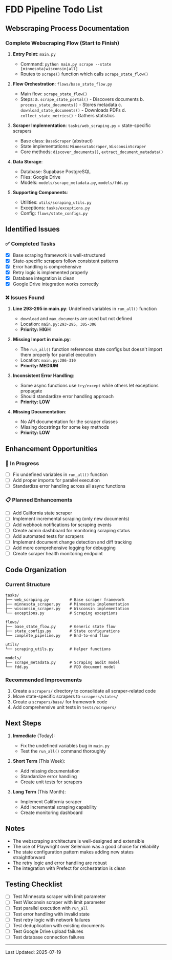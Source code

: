 # FDD Pipeline Todo List

## Webscraping Process Documentation

### Complete Webscraping Flow (Start to Finish)

1. **Entry Point**: `main.py`
   - Command: `python main.py scrape --state [minnesota|wisconsin|all]`
   - Routes to `scrape()` function which calls `scrape_state_flow()`

2. **Flow Orchestration**: `flows/base_state_flow.py`
   - Main flow: `scrape_state_flow()`
   - Steps:
     a. `scrape_state_portal()` - Discovers documents
     b. `process_state_documents()` - Stores metadata
     c. `download_state_documents()` - Downloads PDFs
     d. `collect_state_metrics()` - Gathers statistics

3. **Scraper Implementation**: `tasks/web_scraping.py` + state-specific scrapers
   - Base class: `BaseScraper` (abstract)
   - State implementations: `MinnesotaScraper`, `WisconsinScraper`
   - Core methods: `discover_documents()`, `extract_document_metadata()`

4. **Data Storage**:
   - Database: Supabase PostgreSQL
   - Files: Google Drive
   - Models: `models/scrape_metadata.py`, `models/fdd.py`

5. **Supporting Components**:
   - Utilities: `utils/scraping_utils.py`
   - Exceptions: `tasks/exceptions.py`
   - Config: `flows/state_configs.py`

## Identified Issues

### ✅ Completed Tasks
- [x] Base scraping framework is well-structured
- [x] State-specific scrapers follow consistent patterns
- [x] Error handling is comprehensive
- [x] Retry logic is implemented properly
- [x] Database integration is clean
- [x] Google Drive integration works correctly

### ❌ Issues Found

1. **Line 293-295 in main.py**: Undefined variables in `run_all()` function
   - `download` and `max_documents` are used but not defined
   - Location: `main.py:293-295, 305-306`
   - **Priority: HIGH**

2. **Missing Import in main.py**: 
   - The `run_all()` function references state configs but doesn't import them properly for parallel execution
   - Location: `main.py:286-310`
   - **Priority: MEDIUM**

3. **Inconsistent Error Handling**:
   - Some async functions use `try/except` while others let exceptions propagate
   - Should standardize error handling approach
   - **Priority: LOW**

4. **Missing Documentation**:
   - No API documentation for the scraper classes
   - Missing docstrings for some key methods
   - **Priority: LOW**

## Enhancement Opportunities

### 🔄 In Progress
- [ ] Fix undefined variables in `run_all()` function
- [ ] Add proper imports for parallel execution
- [ ] Standardize error handling across all async functions

### 📋 Planned Enhancements
- [ ] Add California state scraper
- [ ] Implement incremental scraping (only new documents)
- [ ] Add webhook notifications for scraping events
- [ ] Create admin dashboard for monitoring scraping status
- [ ] Add automated tests for scrapers
- [ ] Implement document change detection and diff tracking
- [ ] Add more comprehensive logging for debugging
- [ ] Create scraper health monitoring endpoint

## Code Organization

### Current Structure
```
tasks/
├── web_scraping.py         # Base scraper framework
├── minnesota_scraper.py    # Minnesota implementation
├── wisconsin_scraper.py    # Wisconsin implementation
└── exceptions.py           # Scraping exceptions

flows/
├── base_state_flow.py      # Generic state flow
├── state_configs.py        # State configurations
└── complete_pipeline.py    # End-to-end flow

utils/
└── scraping_utils.py       # Helper functions

models/
├── scrape_metadata.py      # Scraping audit model
└── fdd.py                  # FDD document model
```

### Recommended Improvements
1. Create a `scrapers/` directory to consolidate all scraper-related code
2. Move state-specific scrapers to `scrapers/states/`
3. Create a `scrapers/base/` for framework code
4. Add comprehensive unit tests in `tests/scrapers/`

## Next Steps

1. **Immediate** (Today):
   - Fix the undefined variables bug in `main.py`
   - Test the `run_all()` command thoroughly

2. **Short Term** (This Week):
   - Add missing documentation
   - Standardize error handling
   - Create unit tests for scrapers

3. **Long Term** (This Month):
   - Implement California scraper
   - Add incremental scraping capability
   - Create monitoring dashboard

## Notes

- The webscraping architecture is well-designed and extensible
- The use of Playwright over Selenium was a good choice for reliability
- The state configuration pattern makes adding new states straightforward
- The retry logic and error handling are robust
- The integration with Prefect for orchestration is clean

## Testing Checklist

- [ ] Test Minnesota scraper with limit parameter
- [ ] Test Wisconsin scraper with limit parameter
- [ ] Test parallel execution with `run_all`
- [ ] Test error handling with invalid state
- [ ] Test retry logic with network failures
- [ ] Test deduplication with existing documents
- [ ] Test Google Drive upload failures
- [ ] Test database connection failures

---
Last Updated: 2025-07-19